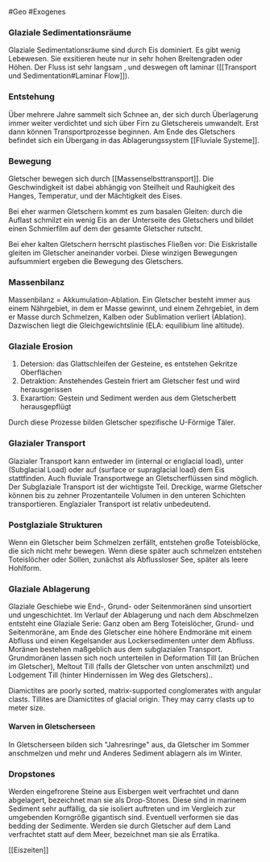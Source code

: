 #Geo #Exogenes 

### Glaziale Sedimentationsräume

Glaziale Sedimentationsräume sind durch Eis dominiert. Es gibt wenig Lebewesen. Sie exsitieren heute nur in sehr hohen Breitengraden oder Höhen. Der Fluss ist sehr langsam , und deswegen oft laminar ([[Transport und Sedimentation#Laminar Flow]]).

### Entstehung

Über mehrere Jahre sammelt sich Schnee an, der sich durch Überlagerung immer weiter verdichtet und sich über Firn zu Gletschereis umwandelt. Erst dann können Transportprozesse beginnen.
Am Ende des Gletschers befindet sich ein Übergang in das Ablagerungssystem [[Fluviale Systeme]].

### Bewegung

Gletscher bewegen sich durch [[Massenselbsttransport]]. Die Geschwindigkeit ist dabei abhängig von Steilheit und Rauhigkeit des Hanges, Temperatur, und der Mächtigkeit des Eises.

Bei eher warmen Gletschern kommt es zum basalen Gleiten: durch die Auflast schmilzt ein wenig Eis an der Unterseite des Gletschers und bildet einen Schmierfilm auf dem der gesamte Gletscher rutscht.

Bei eher kalten Gletschern herrscht plastisches Fließen vor: Die Eiskristalle gleiten im Gletscher aneinander vorbei. Diese winzigen Bewegungen aufsummiert ergeben die Bewegung des Gletschers.

### Massenbilanz

Massenbilanz = Akkumulation-Ablation.
Ein Gletscher besteht immer aus einem Nährgebiet, in dem er Masse gewinnt, und einem Zehrgebiet, in dem er Masse durch Schmelzen, Kalben oder Sublimation verliert (Ablation). Dazwischen liegt die Gleichgewichtslinie (ELA: equilibium line altitude).

### Glaziale Erosion

1. Detersion: das Glattschleifen der Gesteine, es entstehen Gekritze Oberflächen
2. Detraktion: Anstehendes Gestein friert am Gletscher fest und wird herausgerissen
3. Exarartion: Gestein und Sediment werden aus dem Gletscherbett herausgepflügt

Durch diese Prozesse bilden Gletscher spezifische U-Förmige Täler.

### Glazialer Transport

Glazialer Transport kann entweder im (internal or englacial load), unter (Subglacial Load) oder auf (surface or supraglacial load) dem Eis stattfinden. Auch fluviale Transportwege an Gletscherflüssen sind möglich. Der Subglaziale Transport ist der wichtigste Teil. Dreckige, warme Gletscher können bis zu zehner Prozentanteile Volumen in den unteren Schichten transportieren. Englazialer Transport ist relativ unbedeutend.

### Postglaziale Strukturen

Wenn ein Gletscher beim Schmelzen zerfällt, entstehen große Toteisblöcke, die sich nicht mehr bewegen. Wenn diese später auch schmelzen entstehen Toteislöcher oder Söllen, zunächst als Abflussloser See, später als leere Hohlform.

### Glaziale Ablagerung

Glaziale Geschiebe wie End-, Grund- oder Seitenmoränen sind unsortiert und ungeschichtet. Im Verlauf der Ablagerung und nach dem Abschmelzen entsteht eine Glaziale Serie: Ganz oben am Berg Toteislöcher, Grund- und Seitenmoräne, am Ende des Gletscher eine höhere Endmoräne mit einem Abfluss und einen Kegelsander aus Lockersedimenten unter dem Abfluss. Moränen bestehen maßgeblich aus dem subglazialen Transport. Grundmoränen lassen sich noch unterteilen in Deformation Till (an Brüchen im Gletscher), Meltout Till (falls der Gletscher von unten anschmilzt) und Lodgement Till (hinter Hindernissen im Weg des Gletschers)..

Diamictites are poorly sorted, matrix-supported conglomerates with angular clasts. Tillites are Diamictites of glacial origin. They may carry clasts up to meter size.

#### Warven in Gletscherseen

In Gletscherseen bilden sich "Jahresringe" aus, da Gletscher im Sommer anschmelzen und mehr und Anderes Sediment ablagern als im Winter.

### Dropstones

Werden eingefrorene Steine aus Eisbergen weit verfrachtet und dann abgelagert, bezeichnet man sie als Drop-Stones. Diese sind in marinem Sediment sehr auffällig, da sie isoliert auftreten und im Vergleich zur umgebenden Korngröße gigantisch sind. Eventuell verformen sie das bedding der Sedimente. Werden sie durch Gletscher auf dem Land verfrachtet statt auf dem Meer, bezeichnet man sie als Erratika.



[[Eiszeiten]]